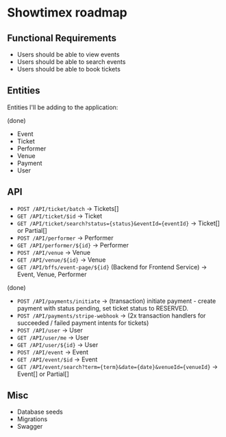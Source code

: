 # Showtimex roadmap

## Functional Requirements

- Users should be able to view events
- Users should be able to search events
- Users should be able to book tickets

## Entities

Entities I'll be adding to the application:

(done)

- Event
- Ticket
- Performer
- Venue
- Payment
- User

## API

- `POST /API/ticket/batch` -> Tickets[]
- `GET /API/ticket/$id` -> Ticket
- `GET /API/ticket/search?status={status}&eventId={eventId}` -> Ticket[] or Partial<Ticket>[]
- `POST /API/performer` -> Performer
- `GET /API/performer/${id}` -> Performer
- `POST /API/venue` -> Venue
- `GET /API/venue/${id}` -> Venue
- `GET /API/bffs/event-page/${id}` (Backend for Frontend Service) -> Event, Venue, Performer

(done)

- `POST /API/payments/initiate` -> (transaction) initiate payment - create payment with status pending, set ticket status to RESERVED.
- `POST /API/payments/stripe-webhook` -> (2x transaction handlers for succeeded / failed payment intents for tickets)
- `POST /API/user` -> User
- `GET /API/user/me` -> User
- `GET /API/user/${id}` -> User
- `POST /API/event` -> Event
- `GET /API/event/$id` -> Event
- `GET /API/event/search?term={term}&date={date}&venueId={venueId}` -> Event[] or Partial<Event>[]

## Misc

- Database seeds
- Migrations
- Swagger
